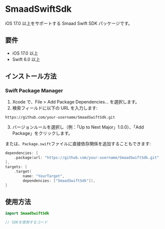 # SmaadSwiftSdk

iOS 17.0 以上をサポートする Smaad Swift SDK パッケージです。

## 要件

- iOS 17.0 以上
- Swift 6.0 以上

## インストール方法

### Swift Package Manager

1. Xcode で、File > Add Package Dependencies... を選択します。
2. 検索フィールドに以下の URL を入力します:

```
https://github.com/your-username/SmaadSwiftSdk.git
```

3. バージョンルールを選択し（例：「Up to Next Major」1.0.0）、「Add Package」をクリックします。

または、`Package.swift`ファイルに直接依存関係を追加することもできます:

```swift
dependencies: [
    .package(url: "https://github.com/your-username/SmaadSwiftSdk.git", from: "1.0.0")
],
targets: [
    .target(
        name: "YourTarget",
        dependencies: ["SmaadSwiftSdk"]),
]
```

## 使用方法

```swift
import SmaadSwiftSdk

// SDKを使用するコード
```

